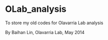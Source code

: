 # OLab_analysis
To store my old codes for Olavarria Lab analysis

By Baihan Lin, Olavarria Lab, May 2014
